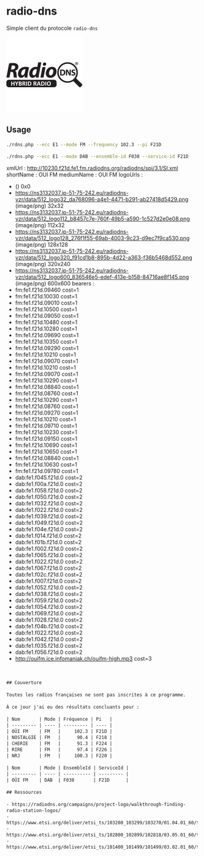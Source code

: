 # radio-dns

Simple client du protocole `radio-dns`

![Logo Radio DNS](logo.jpg)

## Usage

```bash
./rdns.php --ecc E1 --mode FM --frequency 102.3 --pi F21D
```

```bash
./rdns.php --ecc E1 --mode DAB --ensemble-id F038 --service-id F21D
```

xmlUrl     : http://10230.f21d.fe1.fm.radiodns.org/radiodns/spi/3.1/SI.xml
shortName  : OUI FM
mediumName : OUI FM
logoUrls   :
 -  () 0x0
 - https://ns3132037.ip-51-75-242.eu/radiodns-vzr/data/512_logo32_da768096-a4e1-4471-b291-ab27418d5429.png (image/png) 32x32
 - https://ns3132037.ip-51-75-242.eu/radiodns-vzr/data/512_logo112_b8457c7e-760f-49b5-a590-1c527d2e0e08.png (image/png) 112x32
 - https://ns3132037.ip-51-75-242.eu/radiodns-vzr/data/512_logo128_276f1f55-69ab-4003-9c23-d9ec7f9ca530.png (image/png) 128x128
 - https://ns3132037.ip-51-75-242.eu/radiodns-vzr/data/512_logo320_f91cd1b8-895b-4d22-a363-f36b5468d552.png (image/png) 320x240
 - https://ns3132037.ip-51-75-242.eu/radiodns-vzr/data/512_logo600_836546e5-edef-413e-b158-84716ae8f145.png (image/png) 600x600
bearers    :
 - fm:fe1.f21d.09460 cost=1
 - fm:fe1.f21d.10030 cost=1
 - fm:fe1.f21d.09010 cost=1
 - fm:fe1.f21d.10500 cost=1
 - fm:fe1.f21d.09050 cost=1
 - fm:fe1.f21d.10480 cost=1
 - fm:fe1.f21d.10280 cost=1
 - fm:fe1.f21d.09690 cost=1
 - fm:fe1.f21d.10350 cost=1
 - fm:fe1.f21d.09290 cost=1
 - fm:fe1.f21d.10210 cost=1
 - fm:fe1.f21d.09070 cost=1
 - fm:fe1.f21d.10210 cost=1
 - fm:fe1.f21d.09070 cost=1
 - fm:fe1.f21d.10290 cost=1
 - fm:fe1.f21d.08840 cost=1
 - fm:fe1.f21d.08760 cost=1
 - fm:fe1.f21d.10290 cost=1
 - fm:fe1.f21d.08760 cost=1
 - fm:fe1.f21d.09270 cost=1
 - fm:fe1.f21d.10210 cost=1
 - fm:fe1.f21d.09710 cost=1
 - fm:fe1.f21d.10230 cost=1
 - fm:fe1.f21d.09150 cost=1
 - fm:fe1.f21d.10690 cost=1
 - fm:fe1.f21d.10650 cost=1
 - fm:fe1.f21d.08840 cost=1
 - fm:fe1.f21d.10630 cost=1
 - fm:fe1.f21d.09780 cost=1
 - dab:fe1.f045.f21d.0 cost=2
 - dab:fe1.f00a.f21d.0 cost=2
 - dab:fe1.f058.f21d.0 cost=2
 - dab:fe1.f050.f21d.0 cost=2
 - dab:fe1.f032.f21d.0 cost=2
 - dab:fe1.f022.f21d.0 cost=2
 - dab:fe1.f039.f21d.0 cost=2
 - dab:fe1.f049.f21d.0 cost=2
 - dab:fe1.f04e.f21d.0 cost=2
 - dab:fe1.f014.f21d.0 cost=2
 - dab:fe1.f01b.f21d.0 cost=2
 - dab:fe1.f002.f21d.0 cost=2
 - dab:fe1.f065.f21d.0 cost=2
 - dab:fe1.f022.f21d.0 cost=2
 - dab:fe1.f067.f21d.0 cost=2
 - dab:fe1.f02c.f21d.0 cost=2
 - dab:fe1.f007.f21d.0 cost=2
 - dab:fe1.f052.f21d.0 cost=2
 - dab:fe1.f038.f21d.0 cost=2
 - dab:fe1.f059.f21d.0 cost=2
 - dab:fe1.f054.f21d.0 cost=2
 - dab:fe1.f069.f21d.0 cost=2
 - dab:fe1.f028.f21d.0 cost=2
 - dab:fe1.f04b.f21d.0 cost=2
 - dab:fe1.f022.f21d.0 cost=2
 - dab:fe1.f042.f21d.0 cost=2
 - dab:fe1.f035.f21d.0 cost=2
 - dab:fe1.f056.f21d.0 cost=2
 - http://ouifm.ice.infomaniak.ch/ouifm-high.mp3 cost=3
```


## Couverture

Toutes les radios françaises ne sont pas inscrites à ce programme.

À ce jour j'ai eu des résultats concluants pour :

| Nom       | Mode | Fréquence | Pi   |
| --------- | ---- | --------- | ---- |
| OÜI FM    | FM   |     102.3 | F21D |
| NOSTALGIE | FM   |      90.4 | F218 |
| CHERIE    | FM   |      91.3 | F224 |
| RIRE      | FM   |      97.4 | F226 |
| NRJ       | FM   |     100.3 | F220 |

| Nom       | Mode | EnsembleId | ServiceId |
| --------- | ---- | ---------- | --------- |
| OÜI FM    | DAB  | F038       | F21D      |

## Ressources

- https://radiodns.org/campaigns/project-logo/walkthrough-finding-radio-station-logos/
- https://www.etsi.org/deliver/etsi_ts/103200_103299/103270/01.04.01_60/ts_103270v010401p.pdf
- https://www.etsi.org/deliver/etsi_ts/102800_102899/102818/03.05.01_60/ts_102818v030501p.pdf
- https://www.etsi.org/deliver/etsi_ts/101400_101499/101499/03.02.01_60/ts_101499v030201p.pdf
